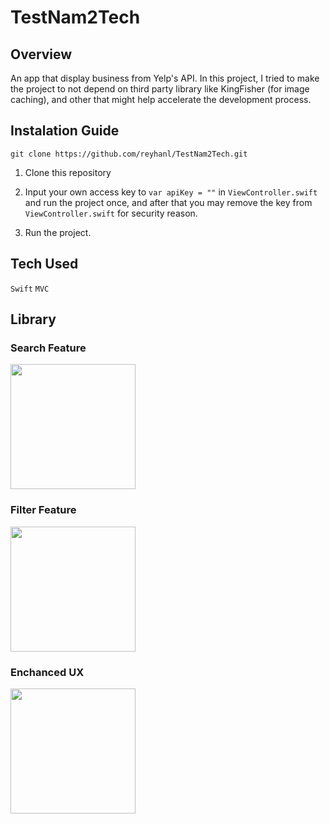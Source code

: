 # TestNam2Tech

## Overview
An app that display business from Yelp's API.
In this project, I tried to make the project to not depend on third party library like KingFisher (for image caching), and other that might 
help accelerate the development process.

## Instalation Guide
```
git clone https://github.com/reyhanl/TestNam2Tech.git
```
1. Clone this repository

2. Input your own access key to `var apiKey = ""` in `ViewController.swift` and run the project once, and after that you may remove the key from `ViewController.swift` for security reason.
3. Run the project.

## Tech Used
`Swift` `MVC`

## Library
### Search Feature
<img src="https://raw.github.com/reyhanl/TestNam2Tech/main/searchWhileFiltering.png?sanitize=true" width="200px">

### Filter Feature
<img src="https://raw.github.com/reyhanl/TestNam2Tech/main/filterByPrice.png?sanitize=true" width="200px">

### Enchanced UX
<img src="https://raw.github.com/reyhanl/TestNam2Tech/main/Toast.png?sanitize=true" width="200px">

